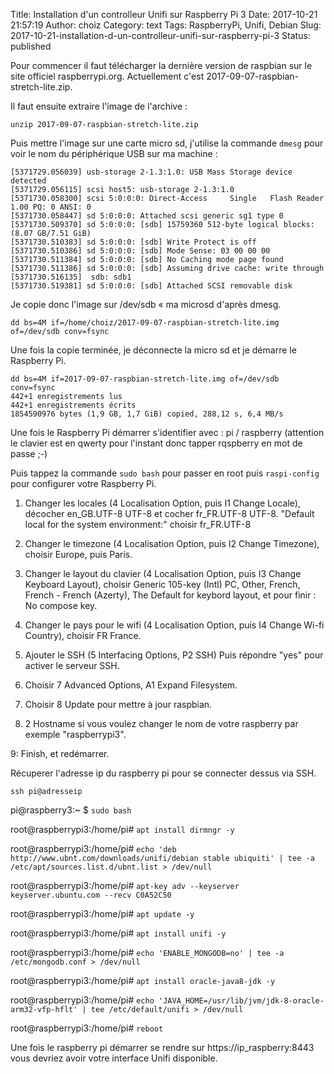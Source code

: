 Title: Installation d'un controlleur Unifi sur Raspberry Pi 3
Date: 2017-10-21 21:57:19
Author: choiz
Category: text
Tags: RaspberryPi, Unifi, Debian
Slug: 2017-10-21-installation-d-un-controlleur-unifi-sur-raspberry-pi-3
Status: published

Pour commencer il faut télécharger la dernière version de raspbian sur le site
officiel raspberrypi.org. Actuellement c'est 2017-09-07-raspbian-stretch-lite.zip.

Il faut ensuite extraire l'image de l'archive :
```
unzip 2017-09-07-raspbian-stretch-lite.zip
```

Puis mettre l'image sur une carte micro sd, j'utilise la commande `dmesg` pour
voir le nom du périphérique USB sur ma machine :
```
[5371729.056039] usb-storage 2-1.3:1.0: USB Mass Storage device detected
[5371729.056115] scsi host5: usb-storage 2-1.3:1.0
[5371730.058300] scsi 5:0:0:0: Direct-Access     Single   Flash Reader     1.00 PQ: 0 ANSI: 0
[5371730.058447] sd 5:0:0:0: Attached scsi generic sg1 type 0
[5371730.509370] sd 5:0:0:0: [sdb] 15759360 512-byte logical blocks: (8.07 GB/7.51 GiB)
[5371730.510383] sd 5:0:0:0: [sdb] Write Protect is off
[5371730.510386] sd 5:0:0:0: [sdb] Mode Sense: 03 00 00 00
[5371730.511384] sd 5:0:0:0: [sdb] No Caching mode page found
[5371730.511386] sd 5:0:0:0: [sdb] Assuming drive cache: write through
[5371730.516135]  sdb: sdb1
[5371730.519381] sd 5:0:0:0: [sdb] Attached SCSI removable disk
```

Je copie donc l'image sur /dev/sdb « ma microsd d'après dmesg.

```
dd bs=4M if=/home/choiz/2017-09-07-raspbian-stretch-lite.img of=/dev/sdb conv=fsync
```

Une fois la copie terminée, je déconnecte la micro sd et je démarre le Raspberry Pi.

```
dd bs=4M if=2017-09-07-raspbian-stretch-lite.img of=/dev/sdb conv=fsync
442+1 enregistrements lus
442+1 enregistrements écrits
1854590976 bytes (1,9 GB, 1,7 GiB) copied, 288,12 s, 6,4 MB/s
```

Une fois le Raspberry Pi démarrer s'identifier avec : pi / raspberry (attention
le clavier est en qwerty pour l'instant donc tapper rqspberry en mot de passe ;-)

Puis tappez la commande `sudo bash` pour passer en root puis `raspi-config` pour
configurer votre Raspberry Pi.

1. Changer les locales (4 Localisation Option, puis I1 Change Locale),
    décocher en_GB.UTF-8 UTF-8 et cocher fr_FR.UTF-8 UTF-8.
    "Default local for the system environment:" choisir fr_FR.UTF-8

2. Changer le timezone (4 Localisation Option, puis I2 Change Timezone),
    choisir Europe, puis Paris.

3. Changer le layout du clavier (4 Localisation Option, puis I3 Change Keyboard 
    Layout), choisir Generic 105-key (Intl) PC, Other, French,
    French - French (Azerty), The Default for keybord layout, et pour finir : No compose key.

4. Changer le pays pour le wifi (4 Localisation Option, puis I4 Change Wi-fi
        Country), choisir FR France.

5. Ajouter le SSH (5 Interfacing Options, P2 SSH) Puis répondre "yes" pour
   activer le serveur SSH.

6. Choisir 7 Advanced Options, A1 Expand Filesystem.

7. Choisir 8 Update pour mettre à jour raspbian.

8. 2 Hostname si vous voulez changer le nom de votre raspberry par exemple
"raspberrypi3".

9: Finish, et redémarrer.

Récuperer l'adresse ip du raspberry pi pour se connecter dessus via SSH.

```
ssh pi@adresseip
```

pi@raspberry3:~ $ `sudo bash`

root@raspberrypi3:/home/pi# `apt install dirmngr -y`

root@raspberrypi3:/home/pi# `echo 'deb http://www.ubnt.com/downloads/unifi/debian stable ubiquiti' | tee -a /etc/apt/sources.list.d/ubnt.list > /dev/null`

root@raspberrypi3:/home/pi# `apt-key adv --keyserver keyserver.ubuntu.com --recv C0A52C50`

root@raspberrypi3:/home/pi# `apt update -y`

root@raspberrypi3:/home/pi# `apt install unifi -y`

root@raspberrypi3:/home/pi# `echo 'ENABLE_MONGODB=no' | tee -a /etc/mongodb.conf > /dev/null`

root@raspberrypi3:/home/pi# `apt install oracle-java8-jdk -y`

root@raspberrypi3:/home/pi# `echo 'JAVA_HOME=/usr/lib/jvm/jdk-8-oracle-arm32-vfp-hflt' | tee /etc/default/unifi > /dev/null`

root@raspberrypi3:/home/pi# `reboot`

Une fois le raspberry pi démarrer se rendre sur https://ip_raspberry:8443 vous
devriez avoir votre interface Unifi disponible.

